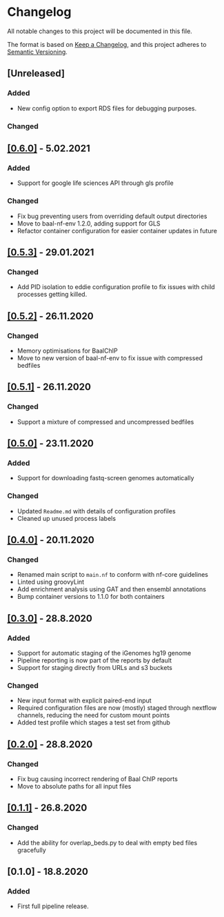 # Changelog
All notable changes to this project will be documented in this file.

The format is based on [Keep a Changelog](https://keepachangelog.com/en/1.0.0/),
and this project adheres to [Semantic Versioning](https://semver.org/spec/v2.0.0.html).

## [Unreleased]
### Added
- New config option to export RDS files for debugging purposes.
### Changed

## [[0.6.0]](https://git.ecdf.ed.ac.uk/oalmelid/baal-nf/compare/0.5.3...0.6.0) - 5.02.2021
### Added
- Support for google life sciences API through gls profile
### Changed
- Fix bug preventing users from overriding default output directories
- Move to baal-nf-env 1.2.0, adding support for GLS
- Refactor container configuration for easier container updates in future

## [[0.5.3]](https://git.ecdf.ed.ac.uk/oalmelid/baal-nf/compare/0.5.2...0.5.3) - 29.01.2021
### Changed
- Add PID isolation to eddie configuration profile to fix issues with child processes getting killed.

## [[0.5.2]](https://git.ecdf.ed.ac.uk/oalmelid/baal-nf/compare/0.5.1...0.5.2) - 26.11.2020
### Changed
- Memory optimisations for BaalChIP
- Move to new version of baal-nf-env to fix issue with compressed bedfiles

## [[0.5.1]](https://git.ecdf.ed.ac.uk/oalmelid/baal-nf/compare/0.5.0...0.5.1) - 26.11.2020
### Changed
- Support a mixture of compressed and uncompressed bedfiles

## [[0.5.0]](https://git.ecdf.ed.ac.uk/oalmelid/baal-nf/compare/0.4.0...0.5.0) - 23.11.2020

### Added
- Support for downloading fastq-screen genomes automatically

### Changed
- Updated `Readme.md` with details of configuration profiles
- Cleaned up unused process labels

## [[0.4.0]](https://git.ecdf.ed.ac.uk/oalmelid/baal-nf/compare/0.3.0...0.4.0) - 20.11.2020

### Changed
- Renamed main script to `main.nf` to conform with nf-core guidelines
- Linted using groovyLint
- Add enrichment analysis using GAT and then ensembl annotations
- Bump container versions to 1.1.0 for both containers

## [[0.3.0]](https://git.ecdf.ed.ac.uk/oalmelid/baal-nf/compare/0.2.1...0.3.0) - 28.8.2020

### Added
- Support for automatic staging of the iGenomes hg19 genome
- Pipeline reporting is now part of the reports by default
- Support for staging directly from URLs and s3 buckets

### Changed
- New input format with explicit paired-end input
- Required configuration files are now (mostly) staged through nextflow channels, reducing the need for custom mount points
- Added test profile which stages a test set from github

## [[0.2.0]](https://git.ecdf.ed.ac.uk/oalmelid/baal-nf/compare/0.1.1...0.2.1) - 28.8.2020

### Changed
- Fix bug causing incorrect rendering of Baal ChIP reports
- Move to absolute paths for all input files

## [[0.1.1]](https://git.ecdf.ed.ac.uk/oalmelid/baal-nf/compare/0.1.0...0.1.1) - 26.8.2020

### Changed

- Add the ability for overlap_beds.py to deal with empty bed files gracefully

## [0.1.0] - 18.8.2020

### Added

- First full pipeline release.

